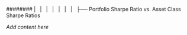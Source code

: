 ######## |   |   |   |   |   |   |   ├── Portfolio Sharpe Ratio vs. Asset Class Sharpe Ratios

*Add content here*